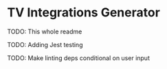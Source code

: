# TV Integrations Generator

TODO: This whole readme

TODO: Adding Jest testing

TODO: Make linting deps conditional on user input